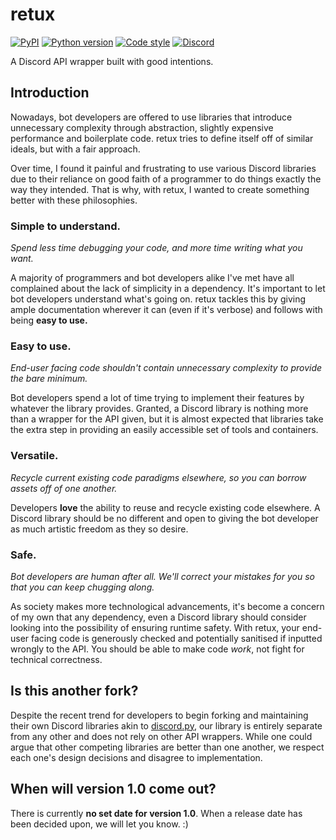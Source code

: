# retux

[![PyPI](https://img.shields.io/pypi/v/retux?style=plastic)](https://pypi.org/project/retux)
[![Python version](https://img.shields.io/pypi/pyversions/retux.svg?style=plastic)](#)
[![Code style](https://img.shields.io/badge/code%20style-black-black?style=plastic)](#)
[![Discord](https://img.shields.io/discord/993549800911941672?style=plastic)](https://dsc.gg/retux)

A Discord API wrapper built with good intentions.

## Introduction

Nowadays, bot developers are offered to use libraries that introduce
unnecessary complexity through abstraction, slightly expensive performance
and boilerplate code. retux tries to define itself off of similar ideals,
but with a fair approach.

Over time, I found it painful and frustrating to use various Discord libraries
due to their reliance on good faith of a programmer to do things exactly the
way they intended. That is why, with retux, I wanted to create something better
with these philosophies.

### Simple to understand.

*Spend less time debugging your code, and more time writing what you want.*

A majority of programmers and bot developers alike I've met have all complained
about the lack of simplicity in a dependency. It's important to let bot developers
understand what's going on. retux tackles this by giving ample documentation wherever
it can (even if it's verbose) and follows with being **easy to use.**

### Easy to use.

*End-user facing code shouldn't contain unnecessary complexity to provide the bare
minimum.*

Bot developers spend a lot of time trying to implement their features by whatever the
library provides. Granted, a Discord library is nothing more than a wrapper for the API
given, but it is almost expected that libraries take the extra step in providing an easily
accessible set of tools and containers.

### Versatile.

*Recycle current existing code paradigms elsewhere, so you can borrow assets off of one
another.*

Developers **love** the ability to reuse and recycle existing code elsewhere. A Discord library should be no
different and open to giving the bot developer as much artistic freedom as they so desire.

### Safe.

*Bot developers are human after all. We'll correct your mistakes for you so that you can keep
chugging along.*

As society makes more technological advancements, it's become a concern of my own that any
dependency, even a Discord library should consider looking into the possibility of ensuring
runtime safety. With retux, your end-user facing code is generously checked and potentially
sanitised if inputted wrongly to the API. You should be able to make code *work*, not
fight for technical correctness.

## Is this another fork?

Despite the recent trend for developers to begin forking and maintaining their own Discord
libraries akin to [discord.py](https://github.com/Rapptz/discord.py), our library is entirely
separate from any other and does not rely on other API wrappers. While one could argue that
other competing libraries are better than one another, we respect each one's design decisions
and disagree to implementation.

## When will version 1.0 come out?

There is currently **no set date for version 1.0**. When a
release date has been decided upon, we will let you know. :)
